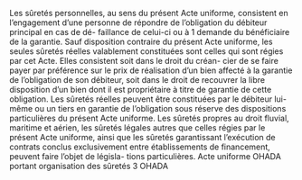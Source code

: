 Les sûretés personnelles, au sens du présent Acte uniforme, consistent en
l’engagement d’une personne de répondre de l’obligation du débiteur principal en cas de dé-
faillance de celui-ci ou à 1 demande du bénéficiaire de la garantie.
Sauf disposition contraire du présent Acte uniforme, les seules sûretés réelles
valablement constituées sont celles qui sont régies par cet Acte. Elles
consistent soit dans le droit du créan- cier de se faire payer par préférence
sur le prix de réalisation d’un bien affecté à la garantie de l’obligation de
son débiteur, soit dans le droit de recouvrer la libre disposition d’un bien
dont il est propriétaire à titre de garantie de cette obligation.
Les sûretés réelles peuvent être constituées par le débiteur lui-même ou un
tiers en garantie de l’obligation sous réserve des dispositions particulières du
présent Acte uniforme.
Les sûretés propres au droit fluvial, maritime et aérien, les sûretés légales
autres que celles régies par le présent Acte uniforme, ainsi que les sûretés
garantissant l’exécution de contrats conclus exclusivement entre établissements
de financement, peuvent faire l’objet de législa- tions particulières.
Acte uniforme OHADA portant organisation des sûretés
3
OHADA